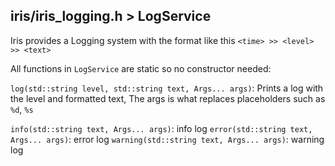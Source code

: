 ## iris/iris_logging.h > LogService

Iris provides a Logging system with the format like this
`<time> >> <level> >> <text>`

All functions in `LogService` are static so no constructor needed:

`log(std::string level, std::string text, Args... args)`: Prints a log with the level and formatted text, The args is what replaces placeholders such as `%d`, `%s`

`info(std::string text, Args... args)`: info log
`error(std::string text, Args... args)`: error log
`warning(std::string text, Args... args)`: warning log
